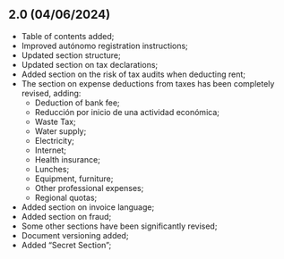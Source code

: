## 2.0 (04/06/2024)

- Table of contents added;
- Improved autónomo registration instructions;
- Updated section structure;
- Updated section on tax declarations;
- Added section on the risk of tax audits when deducting rent;
- The section on expense deductions from taxes has been completely revised, adding:
  - Deduction of bank fee;
  - Reducción por inicio de una actividad económica;
  - Waste Tax;
  - Water supply;
  - Electricity;
  - Internet;
  - Health insurance;
  - Lunches;
  - Equipment, furniture;
  - Other professional expenses;
  - Regional quotas;
- Added section on invoice language;
- Added section on fraud;
- Some other sections have been significantly revised;
- Document versioning added;
- Added “Secret Section”;
